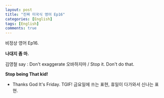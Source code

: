 ```yaml
---
layout: post
title: "진짜 미국식 영어 Ep16"
categories: [English]
tags: [English]
comments: true
---
```


비정상 영어 Ep16. 

<b>나대지 좀 마.</b>

김영철 say : Don't exaggerate 오바하지마 / Stop it. Don't do that.

<b>Stop being That kid!</b>

+ Thanks God It's Friday. TGIF! 금요일에 쓰는 표현, 휴일이 다가와서 신나는 표현.
